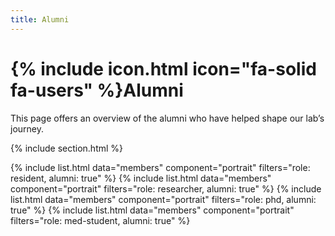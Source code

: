 ```yaml
---
title: Alumni
---
```


# {% include icon.html icon="fa-solid fa-users" %}Alumni

This page offers an overview of the alumni who have helped shape our lab’s journey.

{% include section.html %}

{% include list.html data="members" component="portrait" filters="role: resident, alumni: true" %}
{% include list.html data="members" component="portrait" filters="role: researcher, alumni: true" %}
{% include list.html data="members" component="portrait" filters="role: phd, alumni: true" %}
{% include list.html data="members" component="portrait" filters="role: med-student, alumni: true" %}